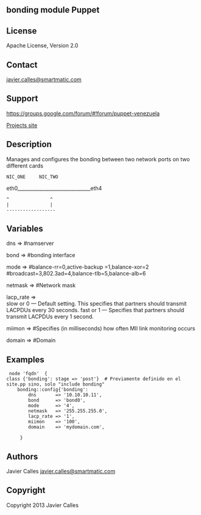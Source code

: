 bonding module Puppet
-------
License
-------
Apache License, Version 2.0

Contact
-------
javier.calles@smartmatic.com

Support
-------
https://groups.google.com/forum/#!forum/puppet-venezuela

[Projects site](http://https://groups.google.com/forum/#!forum/puppet-venezuela)

Description
-----------
Manages and configures the bonding between two network ports on two different cards
   
 	NIC_ONE	    NIC_TWO
   eth0______________________________eth4
    
    ^				^
    |				|
    ------------------
Variables
-------
dns       =>    #namserver

bond      =>    #bonding interface

mode      =>    #balance-rr=0,active-backup =1,balance-xor=2
  	            #broadcast=3,802.3ad=4,balance-tlb=5,balance-alb=6
                
netmask   =>    #Network mask

lacp_rate =>    
slow or 0 — Default setting. This specifies that partners should transmit LACPDUs every 30 seconds. fast or 1 — Specifies that partners should transmit LACPDUs every 1 second. 

miimon    =>    #Specifies (in milliseconds) how often MII link monitoring occurs

domain    =>    #Domain 


Examples
-------

  	 node 'fqdn'  {
   	class {'bonding': stage => 'post'}  # Previamente definido en el site.pp sino, solo "include bonding"
  		bonding::config{'bonding':
  			dns       => '10.10.10.11',  
  			bond      => 'bond0',         
  			mode      => '4',             
  			netmask   => '255.255.255.0',
  			lacp_rate => '1',             
  			miimon    => '100',          
  			domain    => 'mydomain.com', 

  		 }	


Authors
------
 Javier Calles  <javier.calles@smartmatic.com>

Copyright
------
Copyright 2013 Javier Calles
